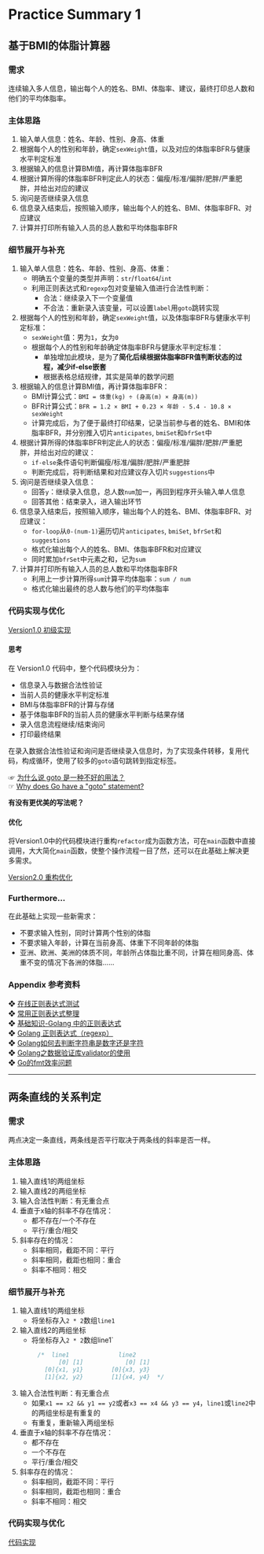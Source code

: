# Practice Summary 1

## 基于BMI的体脂计算器
### 需求
连续输入多人信息，输出每个人的姓名、BMI、体脂率、建议，最终打印总人数和他们的平均体脂率。
### 主体思路
1. 输入单人信息：姓名、年龄、性别、身高、体重
2. 根据每个人的性别和年龄，确定`sexWeight`值，以及对应的体脂率BFR与健康水平判定标准
3. 根据输入的信息计算BMI值，再计算体脂率BFR
4. 根据计算所得的体脂率BFR判定此人的状态：偏瘦/标准/偏胖/肥胖/严重肥胖，并给出对应的建议 
5. 询问是否继续录入信息
6. 信息录入结束后，按照输入顺序，输出每个人的姓名、BMI、体脂率BFR、对应建议
7. 计算并打印所有输入人员的总人数和平均体脂率BFR
### 细节展开与补充
1. 输入单人信息：姓名、年龄、性别、身高、体重：  
   - 明确五个变量的类型并声明：`str`/`float64`/`int`  
   - 利用正则表达式和`regexp`包对变量输入值进行合法性判断：
     - 合法：继续录入下一个变量值
     - 不合法：重新录入该变量，可以设置`label`用`goto`跳转实现  
2. 根据每个人的性别和年龄，确定`sexWeight`值，以及体脂率BFR与健康水平判定标准：  
   - `sexWeight`值：男为`1`，女为`0`
   - 根据每个人的性别和年龄确定体脂率BFR与健康水平判定标准：
     - 单独增加此模块，是为了**简化后续根据体脂率BFR值判断状态的过程，减少if-else嵌套**
     - 根据表格总结规律，其实是简单的数学问题
3. 根据输入的信息计算BMI值，再计算体脂率BFR：
   - BMI计算公式：`BMI = 体重(kg) ÷ (身高(m) × 身高(m))`
   - BFR计算公式：`BFR = 1.2 × BMI + 0.23 × 年龄 - 5.4 - 10.8 × sexWeight`
   - 计算完成后，为了便于最终打印结果，记录当前参与者的姓名、BMI和体脂率BFR，并分别推入切片`anticipates`, `bmiSet`和`bfrSet`中
4. 根据计算所得的体脂率BFR判定此人的状态：偏瘦/标准/偏胖/肥胖/严重肥胖，并给出对应的建议：
   - `if-else`条件语句判断偏瘦/标准/偏胖/肥胖/严重肥胖
   - 判断完成后，将判断结果和对应建议存入切片`suggestions`中
5. 询问是否继续录入信息：
   - 回答`y`：继续录入信息，总人数`num`加一，再回到程序开头输入单人信息
   - 回答其他：结束录入，进入输出环节
6. 信息录入结束后，按照输入顺序，输出每个人的姓名、BMI、体脂率BFR、对应建议：
   - `for-loop`从`0-(num-1)`遍历切片`anticipates`, `bmiSet`, `bfrSet`和`suggestions`
   - 格式化输出每个人的姓名、BMI、体脂率BFR和对应建议
   - 同时累加`bfrSet`中元素之和，记为`sum`
7. 计算并打印所有输入人员的总人数和平均体脂率BFR
   - 利用上一步计算所得`sum`计算平均体脂率：`sum / num`
   - 格式化输出最终的总人数与他们的平均体脂率

### 代码实现与优化
[Version1.0 初级实现](https://github.com/AdaSheng07/ready.to.go/blob/69d48f3fe29d5566806013519d09fb50a516c6db/000.homework/0001.bmiCalculator1/main.go)

#### 思考
在 Version1.0 代码中，整个代码模块分为：
- 信息录入与数据合法性验证
- 当前人员的健康水平判定标准
- BMI与体脂率BFR的计算与存储
- 基于体脂率BFR的当前人员的健康水平判断与结果存储
- 录入信息流程继续/结束询问
- 打印最终结果

在录入数据合法性验证和询问是否继续录入信息时，为了实现条件转移，复用代码，构成循环，使用了较多的`goto`语句跳转到指定标签。

☞ [为什么说 goto 是一种不好的用法？](https://www.zhihu.com/question/20259336)  
☞ [Why does Go have a "goto" statement?](https://stackoverflow.com/questions/11064981/why-does-go-have-a-goto-statement)

**有没有更优美的写法呢？**

#### 优化
将Version1.0中的代码模块进行重构`refactor`成为函数方法，可在`main`函数中直接调用，大大简化`main`函数，使整个操作流程一目了然，还可以在此基础上解决更多需求。  

[Version2.0 重构优化](https://github.com/AdaSheng07/ready.to.go/blob/d1483b82411414f66b69b75ba994f174f14490d0/000.homework/0001.bmiCalculator2/main.go)

### Furthermore...
在此基础上实现一些新需求：
- 不要求输入性别，同时计算两个性别的体脂
- 不要求输入年龄，计算在当前身高、体重下不同年龄的体脂
- 亚洲、欧洲、美洲的体质不同，年龄所占体脂比重不同，计算在相同身高、体重不变的情况下各洲的体脂......

### Appendix 参考资料
❖ ︎[在线正则表达式测试](https://tool.oschina.net/regex/)  
❖ [常用正则表达式整理](https://xie.infoq.cn/article/7bf17ad93009c4a1f3045ea26)  
❖ [基础知识-Golang 中的正则表达式](https://www.cnblogs.com/williamjie/p/9686311.html)  
❖ [Golang 正则表达式（regexp）](https://cloud.tencent.com/developer/article/1706173)  
❖ [Golang如何去判断字符串是数字还是字符](https://studygolang.com/topics/8696)  
❖ [Golang之数据验证库validator的使用](https://juejin.cn/post/6990918041395544077)  
❖ [Go的fmt效率问题](http://z-rui.github.io/post/2017/03/go-scanf/)

---
## 两条直线的关系判定

### 需求
两点决定一条直线，两条线是否平行取决于两条线的斜率是否一样。

### 主体思路

1. 输入直线1的两组坐标
2. 输入直线2的两组坐标 
3. 输入合法性判断：有无重合点 
4. 垂直于x轴的斜率不存在情况：
   - 都不存在/一个不存在
   - 平行/重合/相交 
5. 斜率存在的情况： 
   - 斜率相同，截距不同：平行 
   - 斜率相同，截距也相同：重合 
   - 斜率不相同：相交

### 细节展开与补充

1. 输入直线1的两组坐标
   - 将坐标存入`2 * 2`数组`line1`
2. 输入直线2的两组坐标
   - 将坐标存入`2 * 2`数组line1`
   ```go
        /*  line1              line2 
              [0] [1]            [0] [1]
          [0]{x1, y1}        [0]{x3, y3}
          [1]{x2, y2}        [1]{x4, y4}  */
   ```
3. 输入合法性判断：有无重合点
   - 如果`x1 == x2 && y1 == y2`或者`x3 == x4 && y3 == y4`，`line1`或`line2`中的两组坐标是有重复的
   - 有重复，重新输入两组坐标
4. 垂直于x轴的斜率不存在情况：
    - 都不存在
    - 一个不存在
    - 平行/重合/相交
5. 斜率存在的情况：
    - 斜率相同，截距不同：平行
    - 斜率相同，截距也相同：重合
    - 斜率不相同：相交




### 代码实现与优化

[代码实现](https://github.com/AdaSheng07/ready.to.go/blob/69d48f3fe29d5566806013519d09fb50a516c6db/000.homework/0002.parallelLines1/main.go)